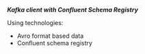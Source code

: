 **_Kafka client with Confluent Schema Registry_**

Using technologies:
- Avro format based data
- Confluent schema registry